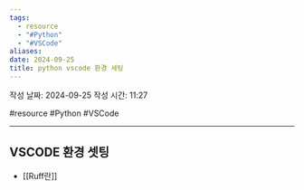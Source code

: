```yaml
---
tags:
  - resource
  - "#Python"
  - "#VSCode"
aliases: 
date: 2024-09-25
title: python vscode 환경 세팅
---
```


작성 날짜: 2024-09-25
작성 시간: 11:27

#resource #Python #VSCode 

---


## VSCODE 환경 셋팅

- [[Ruff란]]